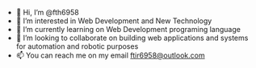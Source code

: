 - 👋 Hi, I’m @fth6958
- 👀 I’m interested in Web Development and New Technology
- 🌱 I’m currently learning on Web Development programing language
- 💞️ I’m looking to collaborate on building web applications and systems for automation and robotic purposes
- 📫 You can reach me on my email ftir6958@outlook.com

<!---
fth6958/fth6958 is a ✨ special ✨ repository because its `README.md` (this file) appears on your GitHub profile.
You can click the Preview link to take a look at your changes.
--->
